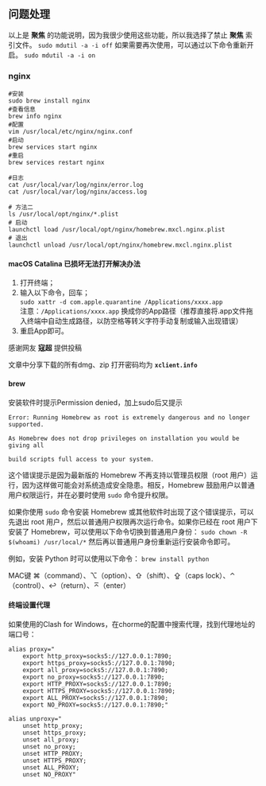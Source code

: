 ## 问题处理
以上是 **聚焦** 的功能说明，因为我很少使用这些功能，所以我选择了禁止 **聚焦** 索引文件。
`sudo mdutil -a -i off`
如果需要再次使用，可以通过以下命令重新开启。
`sudo mdutil -a -i on`


### nginx
```
#安装
sudo brew install nginx
#查看信息
brew info nginx
#配置
vim /usr/local/etc/nginx/nginx.conf
#启动
brew services start nginx
#重启
brew services restart nginx

#日志
cat /usr/local/var/log/nginx/error.log
cat /usr/local/var/log/nginx/access.log

# 方法二
ls /usr/local/opt/nginx/*.plist
# 启动
launchctl load /usr/local/opt/nginx/homebrew.mxcl.nginx.plist
# 退出
launchctl unload /usr/local/opt/nginx/homebrew.mxcl.nginx.plist
```


#### macOS Catalina 已损坏无法打开解决办法
1.  打开终端；
2.  输入以下命令，回车；  
    `sudo xattr -d com.apple.quarantine /Applications/xxxx.app`  
    注意：`/Applications/xxxx.app` 换成你的App路径（推荐直接将.app文件拖入终端中自动生成路径，以防空格等转义字符手动复制或输入出现错误）
3.  重启App即可。

感谢网友 **寇超** 提供投稿

文章中分享下载的所有dmg、zip 打开密码均为 **`xclient.info`**

#### brew
安装软件时提示Permission denied，加上sudo后又提示
```
Error: Running Homebrew as root is extremely dangerous and no longer supported.

As Homebrew does not drop privileges on installation you would be giving all

build scripts full access to your system.
```
这个错误提示是因为最新版的 Homebrew 不再支持以管理员权限（root 用户）运行，因为这样做可能会对系统造成安全隐患。相反，Homebrew 鼓励用户以普通用户权限运行，并在必要时使用 `sudo` 命令提升权限。

如果你使用 `sudo` 命令安装 Homebrew 或其他软件时出现了这个错误提示，可以先退出 root 用户，然后以普通用户权限再次运行命令。如果你已经在 root 用户下安装了 Homebrew，可以使用以下命令切换到普通用户身份：
`sudo chown -R $(whoami) /usr/local/*`
然后再以普通用户身份重新运行安装命令即可。

例如，安装 Python 时可以使用以下命令：
`brew install python`

MAC键
⌘（command）、⌥（option）、⇧（shift）、⇪（caps lock）、⌃（control）、↩（return）、⌅（enter）

#### 终端设置代理 
如果使用的Clash for Windows，在chorme的配置中搜索代理，找到代理地址的端口号：
```shell
alias proxy="
    export http_proxy=socks5://127.0.0.1:7890;
    export https_proxy=socks5://127.0.0.1:7890;
    export all_proxy=socks5://127.0.0.1:7890;
    export no_proxy=socks5://127.0.0.1:7890;
    export HTTP_PROXY=socks5://127.0.0.1:7890;
    export HTTPS_PROXY=socks5://127.0.0.1:7890;
    export ALL_PROXY=socks5://127.0.0.1:7890;
    export NO_PROXY=socks5://127.0.0.1:7890;"

alias unproxy="
    unset http_proxy;
    unset https_proxy;
    unset all_proxy;
    unset no_proxy;
    unset HTTP_PROXY;
    unset HTTPS_PROXY;
    unset ALL_PROXY;
    unset NO_PROXY"
```


